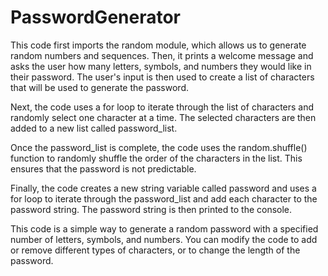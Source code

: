 # PasswordGenerator

This code first imports the random module, which allows us to generate random numbers and sequences. Then, it prints a welcome message and asks the user how many letters, symbols, and numbers they would like in their password. The user's input is then used to create a list of characters that will be used to generate the password.

Next, the code uses a for loop to iterate through the list of characters and randomly select one character at a time. The selected characters are then added to a new list called password_list.

Once the password_list is complete, the code uses the random.shuffle() function to randomly shuffle the order of the characters in the list. This ensures that the password is not predictable.

Finally, the code creates a new string variable called password and uses a for loop to iterate through the password_list and add each character to the password string. The password string is then printed to the console.

This code is a simple way to generate a random password with a specified number of letters, symbols, and numbers. You can modify the code to add or remove different types of characters, or to change the length of the password.
